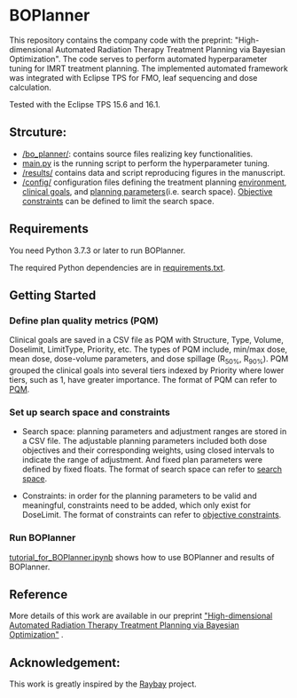 # BOPlanner
 This repository contains the company code with the preprint: "High-dimensional Automated Radiation Therapy Treatment Planning via Bayesian Optimization". The code serves to perform automated hyperparameter tuning for IMRT treatment planning. The implemented automated framework was integrated with Eclipse TPS for FMO, leaf sequencing and dose calculation. 

Tested with the Eclipse TPS 15.6 and 16.1. 

## Strcuture:
- [/bo_planner/](/bo_planner/): contains source files realizing key functionalities.
- [main.py](main.py) is the running script to perform the hyperparameter tuning.
- [/results/](results) contains data and script reproducing figures in the manuscript.
- [/config/](/config/) configuration files defining the treatment planning [environment](/config/env_config.json), [clinical goals](/config/PQM/), and [planning parameters](/config/prescriptions/)(i.e. search space). [Objective constraints](/config/prescriptions/Rectum/rectum_constraint.txt) can be defined to limit the search space.

## Requirements 
You need Python 3.7.3 or later to run BOPlanner.

The required Python dependencies are in [requirements.txt](requirements.txt).

## Getting Started
### Define plan quality metrics (PQM)
 Clinical goals are saved in a CSV file as PQM with Structure, Type, Volume, Doselimit, LimitType, Priority, etc. The types of PQM include, min/max dose, mean dose, dose-volume parameters, and dose spillage (R<sub>50%</sub>, R<sub>90%</sub>). PQM grouped the clinical goals into several tiers indexed by Priority where lower tiers, such as 1, have greater importance. The format of PQM can refer to [PQM](/config/PQM/Rectum/PQM.csv).
 
### Set up search space and constraints
- Search space: planning parameters and adjustment ranges are stored in a CSV file. The adjustable planning parameters included both dose objectives and their corresponding weights, using closed intervals to indicate the range of adjustment. And fixed plan parameters were defined by fixed floats. The format of search space can refer to [search space](/config/prescriptions/Rectum/34D.csv).

- Constraints: in order for the planning parameters to be valid and meaningful, constraints need to be added, which only exist for DoseLimit. The format of constraints can refer to [objective constraints](/config/prescriptions/Rectum/rectum_constraint.txt).

### Run BOPlanner
 [tutorial_for_BOPlanner.ipynb](tutorial_for_BOPlanner.ipynb) shows how to use BOPlanner and results of BOPlanner.


## Reference
More details of this work are available in our preprint ["High-dimensional Automated Radiation Therapy Treatment Planning via Bayesian Optimization"](https://arxiv.org/abs/2205.10980) .

## Acknowledgement:

This work is greatly inspired by the [Raybay](https://github.com/kels271828/RayBay/) project. 
